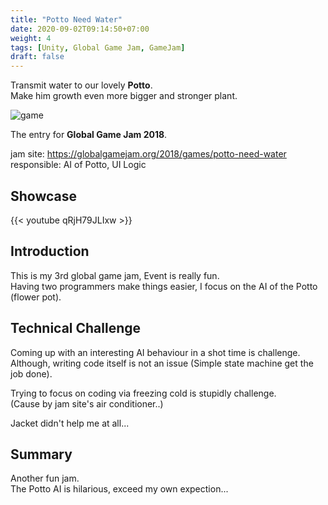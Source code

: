 ```yaml
---
title: "Potto Need Water"
date: 2020-09-02T09:14:50+07:00
weight: 4
tags: [Unity, Global Game Jam, GameJam]
draft: false
---
```


Transmit water to our lovely __Potto__. \
Make him growth even more bigger and stronger plant.

![game](/img/potto-intro.png)

<!--more-->

The entry for __Global Game Jam 2018__.

jam site: https://globalgamejam.org/2018/games/potto-need-water \
responsible: AI of Potto, UI Logic

## Showcase
{{< youtube qRjH79JLIxw >}}

## Introduction
This is my 3rd global game jam, Event is really fun. \
Having two programmers make things easier, I focus on the AI of the Potto (flower pot).

## Technical Challenge
Coming up with an interesting AI behaviour in a shot time is challenge.\
Although, writing code itself is not an issue (Simple state machine get
the job done).

Trying to focus on coding via freezing cold is stupidly challenge. \
(Cause by jam site's air conditioner..)

Jacket didn't help me at all...

## Summary
Another fun jam. \
The Potto AI is hilarious, exceed my own expection...

